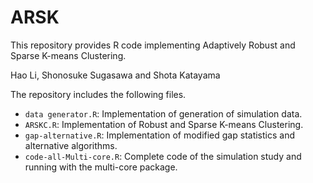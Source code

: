 # ARSK

This repository provides R code implementing Adaptively Robust and Sparse K-means Clustering.

Hao Li, Shonosuke Sugasawa and Shota Katayama

The repository includes the following files.

* `data generator.R`: Implementation of generation of simulation data.
* `ARSKC.R`: Implementation of Robust and Sparse K-means Clustering.
* `gap-alternative.R`: Implementation of modified gap statistics and alternative algorithms.
* `code-all-Multi-core.R`: Complete code of the simulation study and running with the multi-core package.
